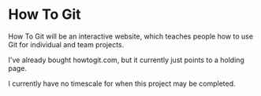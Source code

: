 How To Git
==========
How To Git will be an interactive website, which teaches people how to use Git for individual and team projects.

I've already bought howtogit.com, but it currently just points to a holding page.

I currently have no timescale for when this project may be completed.
